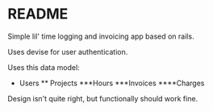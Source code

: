 # README

Simple lil' time logging and invoicing app based on rails.

Uses devise for user authentication.

Uses this data model:

* Users
** Projects
***Hours
***Invoices
****Charges

Design isn't quite right, but functionally should work fine.